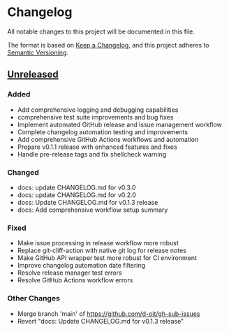 # Changelog

All notable changes to this project will be documented in this file.

The format is based on [Keep a Changelog](https://keepachangelog.com/en/1.0.0/),
and this project adheres to [Semantic Versioning](https://semver.org/spec/v2.0.0.html).

## [Unreleased]

### Added

- Add comprehensive logging and debugging capabilities
- comprehensive test suite improvements and bug fixes
- Implement automated GitHub release and issue management workflow
- Complete changelog automation testing and improvements
- Add comprehensive GitHub Actions workflows and automation
- Prepare v0.1.1 release with enhanced features and fixes
- Handle pre-release tags and fix shellcheck warning

### Changed

- docs: update CHANGELOG.md for v0.3.0
- docs: update CHANGELOG.md for v0.2.0
- docs: Update CHANGELOG.md for v0.1.3 release
- docs: Add comprehensive workflow setup summary

### Fixed

- Make issue processing in release workflow more robust
- Replace git-cliff-action with native git log for release notes
- Make GitHub API wrapper test more robust for CI environment
- Improve changelog automation date filtering
- Resolve release manager test errors
- Resolve GitHub Actions workflow errors

### Other Changes

- Merge branch 'main' of https://github.com/d-oit/gh-sub-issues
- Revert "docs: Update CHANGELOG.md for v0.1.3 release"


[0.3.0]: https://github.com/d-oit/gh-sub-issues/compare/v0.3.0...HEAD
[0.2.0]: https://github.com/d-oit/gh-sub-issues/compare/v0.2.0...v0.3.0
[0.1.4]: https://github.com/d-oit/gh-sub-issues/compare/v0.1.4...v0.2.0
[0.1.3]: https://github.com/d-oit/gh-sub-issues/compare/v0.1.3...v0.1.4
[0.1.2]: https://github.com/d-oit/gh-sub-issues/compare/v0.1.2...v0.1.3
[0.1.1]: https://github.com/d-oit/gh-sub-issues/compare/v0.1.1...v0.1.2
[0.1.0]: https://github.com/d-oit/gh-sub-issues/compare/v0.1.0...v0.1.1
[Unreleased]: https://github.com/d-oit/gh-sub-issues/compare/v0.3.0...HEAD
